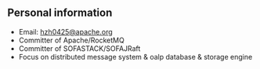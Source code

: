 

## Personal information

- Email: hzh0425@apache.org
- Committer of Apache/RocketMQ
- Committer of SOFASTACK/SOFAJRaft
- Focus on distributed message system & oalp database & storage engine

